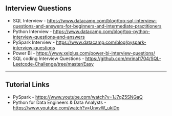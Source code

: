 ## Interview Questions
- SQL Interview - https://www.datacamp.com/blog/top-sql-interview-questions-and-answers-for-beginners-and-intermediate-practitioners
- Python Interview - https://www.datacamp.com/blog/top-python-interview-questions-and-answers
- PySpark Interview - https://www.datacamp.com/blog/pyspark-interview-questions
- Power BI - https://www.xelplus.com/power-bi-interview-questions/
- SQL coding Interview Questions - https://github.com/mrinal1704/SQL-Leetcode-Challenge/tree/master/Easy
---------------------------------------------------------------------------------------------------------------------------------------------------
## Tutorial Links
- PySpark - https://www.youtube.com/watch?v=1J7qZ5SNGaQ
- Python for Data Engineers & Data Analysts - https://www.youtube.com/watch?v=UnvvW_ukiDo
